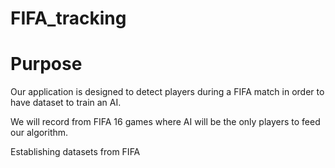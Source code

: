 # FIFA_tracking

# Purpose

Our application is designed to detect players during a FIFA match in order to have dataset to train an AI.

We will record from FIFA 16 games where AI will be the only players to feed our algorithm.


Establishing datasets from FIFA
